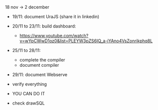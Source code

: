 18 nov -> 2 december

+ 19/11: document UraJS (share it in linkedin)
+ 20/11 to 23/11: build dashboard:
    + https://www.youtube.com/watch?v=wYpCWwD1oz0&list=PLEYW3pZS6IQ_a-iYAno4VsZonrikphq8L

+ 25/11 to 28/11:
    + complete the compiler
    + document compiler

+ 29/11: document Webserve

+ verify everything
+ YOU CAN DO IT

+ check drawSQL
